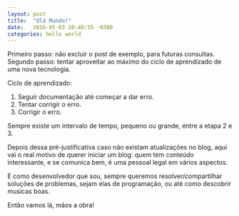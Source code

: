 ```yaml
---
layout: post
title:  "Olá Mundo!"
date:   2016-05-03 20:46:55 -0300
categories: hello world
---
```

Primeiro passo: não excluir o post de exemplo, para futuras consultas.
Segundo passo: tentar aproveitar ao máximo do ciclo de aprendizado de uma nova tecnologia.

Ciclo de aprendizado:
1. Seguir documentação até começar a dar erro.
2. Tentar corrigir o erro.
3. Corrigir o erro.

Sempre existe um intervalo de tempo, pequeno ou grande, entre a etapa 2 e 3.

Depois dessa pré-justificativa caso não existam atualizações no blog, aqui vai o real motivo de querer iniciar um blog: quem tem conteúdo interessante, e se comunica bem, é uma pessoal legal em vários aspectos. 

E como desenvolvedor que sou, sempre queremos resolver/compartilhar soluções de problemas, sejam elas de programação, ou até como descobrir musicas boas.

Então vamos lá, mãos a obra!
